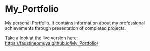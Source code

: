 # My_Portfolio
My personal Portfolio. It contains information about my professional achievements through presentation of completed projects.

Take a look at the live version here: https://faustineomuya.github.io/My_Portfolio/
